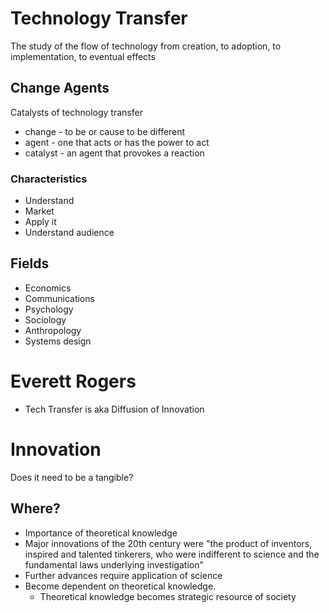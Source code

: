 # Technology Transfer

The study of the flow of technology from creation, to adoption, to 
implementation, to eventual effects

## Change Agents

Catalysts of technology transfer

* change - to be or cause to be different
* agent - one that acts or has the power to act
* catalyst - an agent that provokes a reaction

### Characteristics

* Understand
* Market
* Apply it
* Understand audience

## Fields

* Economics
* Communications
* Psychology
* Sociology
* Anthropology
* Systems design

# Everett Rogers

* Tech Transfer is aka Diffusion of Innovation

# Innovation

Does it need to be a tangible?

## Where?

* Importance of theoretical knowledge
* Major innovations of the 20th century were "the product of inventors, inspired  and talented tinkerers, who were indifferent to science and the fundamental laws underlying investigation"
* Further advances require application of science
* Become dependent on theoretical knowledge.
    * Theoretical knowledge becomes strategic resource of society

